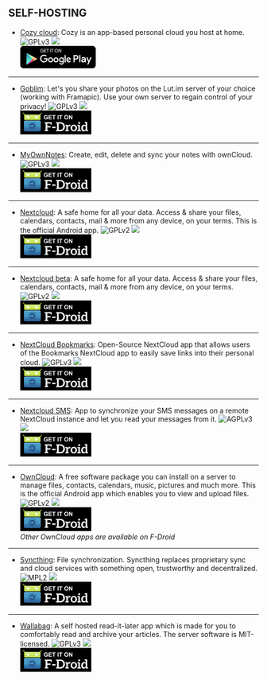 <!--
    Copyright (C)  2016 PRIMOKORN.
    Permission is granted to copy, distribute and/or modify this document
    under the terms of the GNU Free Documentation License, Version 1.3
    or any later version published by the Free Software Foundation;
    with no Invariant Sections, no Front-Cover Texts, and no Back-Cover Texts.
    A copy of the license is included in the section entitled "GNU
    Free Documentation License".
-->
## SELF-HOSTING

* [Cozy cloud](https://cozy.io/en/): Cozy is an app-based personal cloud you host at home.
![GPLv3](https://img.shields.io/badge/License-GPLv3-brightgreen.svg?style=flat-square)
[![](https://img.shields.io/badge/Source-Github-lightgrey.svg?style=flat-square)](https://github.com/cozy/cozy-mobile)  
[![](Pictures/Google_Play.png)](https://play.google.com/store/apps/details?id=io.cozy.files_client)

***

* [Goblim](http://v.ht/j5fn): Let's you share your photos on the Lut.im server of your choice (working with Framapic). Use your own server to regain control of your privacy!
![GPLv3](https://img.shields.io/badge/License-GPLv3-brightgreen.svg?style=flat-square)
[![](https://img.shields.io/badge/Source-GitLab-lightgrey.svg?style=flat-square)](https://git.mob-dev.fr/Schoumi/Goblim)  
[![](Pictures/F-Droid.png)](http://v.ht/j5fn)

***

* [MyOwnNotes](https://f-droid.org/repository/browse/?fdfilter=MyOwnNotes&fdid=org.aykit.MyOwnNotes): Create, edit, delete and sync your notes with ownCloud.
![GPLv3](https://img.shields.io/badge/License-GPLv3-brightgreen.svg?style=flat-square)
[![](https://img.shields.io/badge/Source-Github-lightgrey.svg?style=flat-square)](https://github.com/aykit/MyOwnNotes)  
[![](Pictures/F-Droid.png)](https://f-droid.org/repository/browse/?fdfilter=MyOwnNotes&fdid=org.aykit.MyOwnNotes)

***

* [Nextcloud](https://f-droid.org/repository/browse/?fdid=com.nextcloud.client): A safe home for all your data. Access & share your files, calendars, contacts, mail & more from any device, on your terms. This is the official Android app.
![GPLv2](https://img.shields.io/badge/License-GPLv2-brightgreen.svg?style=flat-square)
[![](https://img.shields.io/badge/Source-Github-lightgrey.svg?style=flat-square)](https://github.com/nextcloud/android)  
[![](Pictures/F-Droid.png)](https://f-droid.org/repository/browse/?fdid=com.nextcloud.client)

***

* [Nextcloud beta](https://f-droid.org/repository/browse/?fdid=com.nextcloud.android.beta): A safe home for all your data. Access & share your files, calendars, contacts, mail & more from any device, on your terms.
![GPLv2](https://img.shields.io/badge/License-GPLv2-brightgreen.svg?style=flat-square)
[![](https://img.shields.io/badge/Source-Github-lightgrey.svg?style=flat-square)](https://github.com/nextcloud/android)  
[![](Pictures/F-Droid.png)](https://f-droid.org/repository/browse/?fdid=com.nextcloud.android.beta)

***

* [NextCloud Bookmarks](https://f-droid.org/repository/browse/?fdid=com.tttdevs.stncbookmarks): Open-Source NextCloud app that allows users of the Bookmarks NextCloud app to easily save links into their personal cloud.
![GPLv3](https://img.shields.io/badge/License-GPLv3-brightgreen.svg?style=flat-square)
[![](https://img.shields.io/badge/Source-Github-lightgrey.svg?style=flat-square)](https://github.com/TTTDevs/NextCloudBookmarksAndroid)  
[![](Pictures/F-Droid.png)](https://f-droid.org/repository/browse/?fdid=com.tttdevs.stncbookmarks)

***

* [Nextcloud SMS](https://f-droid.org/repository/browse/?fdid=fr.unix_experience.owncloud_sms): App to synchronize your SMS messages on a remote NextCloud instance and let you read your messages from it.
![AGPLv3](https://img.shields.io/badge/License-AGPLv3-brightgreen.svg?style=flat-square)
[![](https://img.shields.io/badge/Source-Github-lightgrey.svg?style=flat-square)](https://github.com/nerzhul/ownCloud-SMS-App)  
[![](Pictures/F-Droid.png)](https://f-droid.org/repository/browse/?fdid=fr.unix_experience.owncloud_sms)

***

* [OwnCloud](http://v.ht/KDTH): A free software package you can install on a server to manage files, contacts, calendars, music, pictures and much more. This is the official Android app which enables you to view and upload files.
![GPLv2](https://img.shields.io/badge/License-GPLv2-brightgreen.svg?style=flat-square)
[![](https://img.shields.io/badge/Source-Github-lightgrey.svg?style=flat-square)](https://github.com/owncloud/android)  
[![](Pictures/F-Droid.png)](http://v.ht/KDTH)  
_Other OwnCloud apps are available on F-Droid_

***

* [Syncthing](http://v.ht/ZwZX): File synchronization. Syncthing replaces proprietary sync and cloud services with something open, trustworthy and decentralized.
![MPL2](https://img.shields.io/badge/License-MPL2-yellow.svg?style=flat-square)
[![](https://img.shields.io/badge/Source-Github-lightgrey.svg?style=flat-square)](https://github.com/syncthing/syncthing-android)  
[![](Pictures/F-Droid.png)](http://v.ht/ZwZX)

***

* [Wallabag](http://v.ht/OdRj): A self hosted read-it-later app which is made for you to comfortably read and archive your articles. The server software is MIT-licensed.
![GPLv3](https://img.shields.io/badge/License-GPLv3-brightgreen.svg?style=flat-square)
[![](https://img.shields.io/badge/Source-Github-lightgrey.svg?style=flat-square)](https://github.com/wallabag/android-app)  
[![](Pictures/F-Droid.png)](http://v.ht/OdRj)